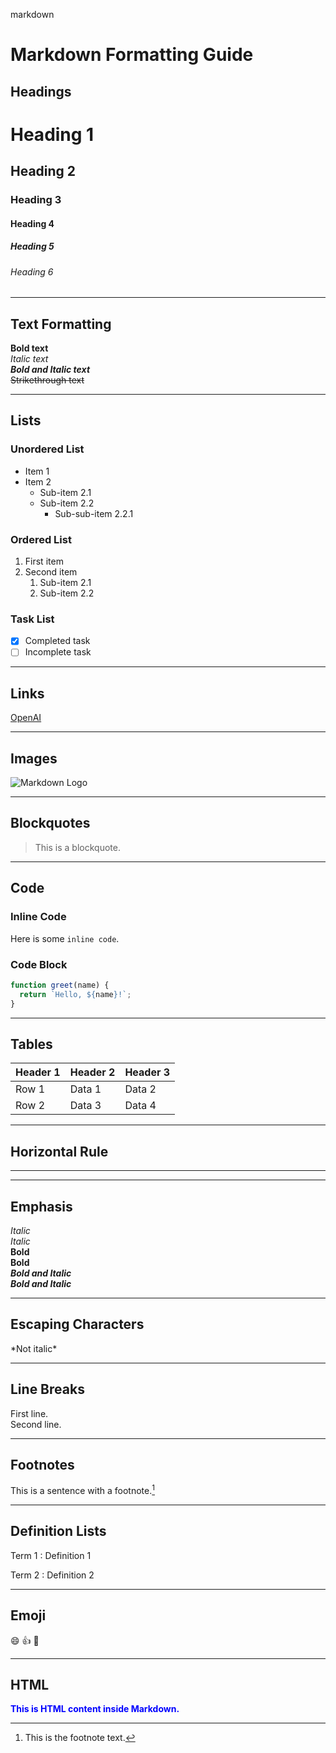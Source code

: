 markdown

# Markdown Formatting Guide

## Headings

# Heading 1

## Heading 2

### Heading 3

#### Heading 4

##### Heading 5

###### Heading 6

---

## Text Formatting

**Bold text**  
_Italic text_  
**_Bold and Italic text_**  
~~Strikethrough text~~

---

## Lists

### Unordered List

- Item 1
- Item 2
  - Sub-item 2.1
  - Sub-item 2.2
    - Sub-sub-item 2.2.1

### Ordered List

1. First item
2. Second item
   1. Sub-item 2.1
   2. Sub-item 2.2

### Task List

- [x] Completed task
- [ ] Incomplete task

---

## Links

[OpenAI](https://www.openai.com)

---

## Images

![Markdown Logo](https://markdown-here.com/img/icon256.png)

---

## Blockquotes

> This is a blockquote.

---

## Code

### Inline Code

Here is some `inline code`.

### Code Block

```javascript
function greet(name) {
  return `Hello, ${name}!`;
}
```

---

## Tables

| Header 1 | Header 2 | Header 3 |
| -------- | -------- | -------- |
| Row 1    | Data 1   | Data 2   |
| Row 2    | Data 3   | Data 4   |

---

## Horizontal Rule

---

---

## Emphasis

_Italic_  
_Italic_  
**Bold**  
**Bold**  
**_Bold and Italic_**  
**_Bold and Italic_**

---

## Escaping Characters

\*Not italic\*

---

## Line Breaks

First line.  
Second line.

---

## Footnotes

This is a sentence with a footnote.[^1]

[^1]: This is the footnote text.

---

## Definition Lists

Term 1
: Definition 1

Term 2
: Definition 2

---

## Emoji

:smile: :+1: :tada:

---

## HTML

<div style="color: blue; font-weight: bold;">This is HTML content inside Markdown.</div>
